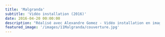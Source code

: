 ```yaml
---
title: 'Malgranda'
subtitle: 'Vidéo installation (2016)'
date: 2016-04-20 00:00:00
description: "Réalisé avec Alexandre Gomez - Vidéo installation en image de synthèse, réalisé en 3 semaines"
featured_image: '/images/11Malgranda/couverture.jpg'
---
```


<div class="gallery" data-columns="6">
	
</div>